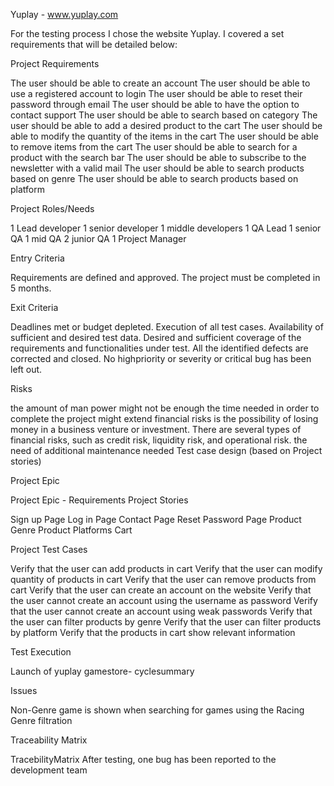Yuplay - www.yuplay.com

For the testing process I chose the website Yuplay. I covered a set requirements that will be detailed below:

Project Requirements

The user should be able to create an account
The user should be able to use a registered account to login
The user should be able to reset their password through email
The user should be able to have the option to contact support
The user should be able to search based on category
The user should be able to add a desired product to the cart
The user should be able to modify the quantity of the items in the cart
The user should be able to remove items from the cart
The user should be able to search for a product with the search bar
The user should be able to subscribe to the newsletter with a valid mail
The user should be able to search products based on genre
The user should be able to search products based on platform

Project Roles/Needs

1 Lead developer
1 senior developer
1 middle developers
1 QA Lead
1 senior QA
1 mid QA
2 junior QA
1 Project Manager

Entry Criteria

Requirements are defined and approved.
The project must be completed in 5 months.

Exit Criteria

Deadlines met or budget depleted.
Execution of all test cases.
Availability of sufficient and desired test data.
Desired and sufficient coverage of the requirements and functionalities under test.
All the identified defects are corrected and closed.
No highpriority or severity or critical bug has been left out.

Risks


the amount of man power might not be enough
the time needed in order to complete the project might extend
financial risks is the possibility of losing money in a business venture or investment. There are several types of financial risks, such as credit risk, liquidity risk, and operational risk.
the need of additional maintenance needed
Test case design (based on Project stories)

Project Epic

Project Epic - Requirements
Project Stories

Sign up Page
Log in Page
Contact Page
Reset Password Page
Product Genre
Product Platforms
Cart

Project Test Cases

Verify that the user can add products in cart
Verify that the user can modify quantity of products in cart
Verify that the user can remove products from cart
Verify that the user can create an account on the website
Verify that the user cannot create an account using the username as password
Verify that the user cannot create an account using weak passwords
Verify that the user can filter products by genre
Verify that the user can filter products by platform
Verify that the products in cart show relevant information

Test Execution

Launch of yuplay gamestore- cyclesummary

Issues

Non-Genre game is shown when searching for games using the Racing Genre filtration


Traceability Matrix

TracebilityMatrix
After testing, one bug has been reported to the development team
